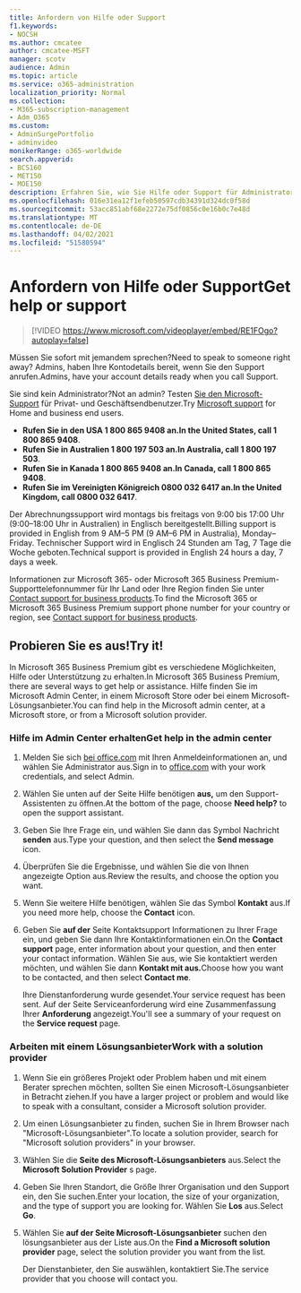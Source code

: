 ```yaml
---
title: Anfordern von Hilfe oder Support
f1.keywords:
- NOCSH
ms.author: cmcatee
author: cmcatee-MSFT
manager: scotv
audience: Admin
ms.topic: article
ms.service: o365-administration
localization_priority: Normal
ms.collection:
- M365-subscription-management
- Adm_O365
ms.custom:
- AdminSurgePortfolio
- adminvideo
monikerRange: o365-worldwide
search.appverid:
- BCS160
- MET150
- MOE150
description: Erfahren Sie, wie Sie Hilfe oder Support für Administratoren in Microsoft 365 Business Premium erhalten.
ms.openlocfilehash: 016e31ea12f1efeb50597cdb34391d324dc0f58d
ms.sourcegitcommit: 53acc851abf68e2272e75df0856c0e16b0c7e48d
ms.translationtype: MT
ms.contentlocale: de-DE
ms.lasthandoff: 04/02/2021
ms.locfileid: "51580594"
---
```

# <a name="get-help-or-support"></a><span data-ttu-id="202ec-103">Anfordern von Hilfe oder Support</span><span class="sxs-lookup"><span data-stu-id="202ec-103">Get help or support</span></span>

> [!VIDEO https://www.microsoft.com/videoplayer/embed/RE1FOgo?autoplay=false]

<span data-ttu-id="202ec-104">Müssen Sie sofort mit jemandem sprechen?</span><span class="sxs-lookup"><span data-stu-id="202ec-104">Need to speak to someone right away?</span></span> <span data-ttu-id="202ec-105">Admins, haben Ihre Kontodetails bereit, wenn Sie den Support anrufen.</span><span class="sxs-lookup"><span data-stu-id="202ec-105">Admins, have your account details ready when you call Support.</span></span>

<span data-ttu-id="202ec-106">Sie sind kein Administrator?</span><span class="sxs-lookup"><span data-stu-id="202ec-106">Not an admin?</span></span> <span data-ttu-id="202ec-107">Testen [Sie den Microsoft-Support](https://go.microsoft.com/fwlink/?linkid=860695) für Privat- und Geschäftsendbenutzer.</span><span class="sxs-lookup"><span data-stu-id="202ec-107">Try [Microsoft support](https://go.microsoft.com/fwlink/?linkid=860695) for Home and business end users.</span></span>

- <span data-ttu-id="202ec-108">**Rufen Sie in den USA 1 800 865 9408 an.**</span><span class="sxs-lookup"><span data-stu-id="202ec-108">**In the United States, call 1 800 865 9408**.</span></span>
- <span data-ttu-id="202ec-109">**Rufen Sie in Australien 1 800 197 503 an.**</span><span class="sxs-lookup"><span data-stu-id="202ec-109">**In Australia, call 1 800 197 503**.</span></span>
- <span data-ttu-id="202ec-110">**Rufen Sie in Kanada 1 800 865 9408 an.**</span><span class="sxs-lookup"><span data-stu-id="202ec-110">**In Canada, call 1 800 865 9408**.</span></span>
- <span data-ttu-id="202ec-111">**Rufen Sie im Vereinigten Königreich 0800 032 6417 an.**</span><span class="sxs-lookup"><span data-stu-id="202ec-111">**In the United Kingdom, call 0800 032 6417**.</span></span>

<span data-ttu-id="202ec-112">Der Abrechnungssupport wird montags bis freitags von 9:00 bis 17:00 Uhr (9:00–18:00 Uhr in Australien) in Englisch bereitgestellt.</span><span class="sxs-lookup"><span data-stu-id="202ec-112">Billing support is provided in English from 9 AM–5 PM (9 AM–6 PM in Australia), Monday–Friday.</span></span>
<span data-ttu-id="202ec-113">Technischer Support wird in Englisch 24 Stunden am Tag, 7 Tage die Woche geboten.</span><span class="sxs-lookup"><span data-stu-id="202ec-113">Technical support is provided in English 24 hours a day, 7 days a week.</span></span>

<span data-ttu-id="202ec-114">Informationen zur Microsoft 365- oder Microsoft 365 Business Premium-Supporttelefonnummer für Ihr Land oder Ihre Region finden Sie unter [Contact support for business products](https://support.microsoft.com/office/32a17ca7-6fa0-4870-8a8d-e25ba4ccfd4b).</span><span class="sxs-lookup"><span data-stu-id="202ec-114">To find the Microsoft 365 or Microsoft 365 Business Premium support phone number for your country or region, see [Contact support for business products](https://support.microsoft.com/office/32a17ca7-6fa0-4870-8a8d-e25ba4ccfd4b).</span></span>

## <a name="try-it"></a><span data-ttu-id="202ec-115">Probieren Sie es aus!</span><span class="sxs-lookup"><span data-stu-id="202ec-115">Try it!</span></span>

<span data-ttu-id="202ec-116">In Microsoft 365 Business Premium gibt es verschiedene Möglichkeiten, Hilfe oder Unterstützung zu erhalten.</span><span class="sxs-lookup"><span data-stu-id="202ec-116">In Microsoft 365 Business Premium, there are several ways to get help or assistance.</span></span> <span data-ttu-id="202ec-117">Hilfe finden Sie im Microsoft Admin Center, in einem Microsoft Store oder bei einem Microsoft-Lösungsanbieter.</span><span class="sxs-lookup"><span data-stu-id="202ec-117">You can find help in the Microsoft admin center, at a Microsoft store, or from a Microsoft solution provider.</span></span>

### <a name="get-help-in-the-admin-center"></a><span data-ttu-id="202ec-118">Hilfe im Admin Center erhalten</span><span class="sxs-lookup"><span data-stu-id="202ec-118">Get help in the admin center</span></span>

1. <span data-ttu-id="202ec-119">Melden Sie sich [bei office.com](https://office.com) mit Ihren Anmeldeinformationen an, und wählen Sie Administrator aus.</span><span class="sxs-lookup"><span data-stu-id="202ec-119">Sign in to [office.com](https://office.com) with your work credentials, and select Admin.</span></span>
1. <span data-ttu-id="202ec-120">Wählen Sie unten auf der Seite Hilfe benötigen **aus,** um den Support-Assistenten zu öffnen.</span><span class="sxs-lookup"><span data-stu-id="202ec-120">At the bottom of the page, choose **Need help?** to open the support assistant.</span></span>
1. <span data-ttu-id="202ec-121">Geben Sie Ihre Frage ein, und wählen Sie dann das Symbol Nachricht **senden** aus.</span><span class="sxs-lookup"><span data-stu-id="202ec-121">Type your question, and then select the **Send message** icon.</span></span>
1. <span data-ttu-id="202ec-122">Überprüfen Sie die Ergebnisse, und wählen Sie die von Ihnen angezeigte Option aus.</span><span class="sxs-lookup"><span data-stu-id="202ec-122">Review the results, and choose the option you want.</span></span>
1. <span data-ttu-id="202ec-123">Wenn Sie weitere Hilfe benötigen, wählen Sie das Symbol **Kontakt** aus.</span><span class="sxs-lookup"><span data-stu-id="202ec-123">If you need more help, choose the **Contact** icon.</span></span>
1. <span data-ttu-id="202ec-124">Geben Sie **auf der** Seite Kontaktsupport Informationen zu Ihrer Frage ein, und geben Sie dann Ihre Kontaktinformationen ein.</span><span class="sxs-lookup"><span data-stu-id="202ec-124">On the **Contact support** page, enter information about your question, and then enter your contact information.</span></span> <span data-ttu-id="202ec-125">Wählen Sie aus, wie Sie kontaktiert werden möchten, und wählen Sie dann **Kontakt mit aus.**</span><span class="sxs-lookup"><span data-stu-id="202ec-125">Choose how you want to be contacted, and then select **Contact me**.</span></span>

    <span data-ttu-id="202ec-126">Ihre Dienstanforderung wurde gesendet.</span><span class="sxs-lookup"><span data-stu-id="202ec-126">Your service request has been sent.</span></span> <span data-ttu-id="202ec-127">Auf der Seite Serviceanforderung wird eine Zusammenfassung Ihrer **Anforderung** angezeigt.</span><span class="sxs-lookup"><span data-stu-id="202ec-127">You'll see a summary of your request on the **Service request** page.</span></span>

### <a name="work-with-a-solution-provider"></a><span data-ttu-id="202ec-128">Arbeiten mit einem Lösungsanbieter</span><span class="sxs-lookup"><span data-stu-id="202ec-128">Work with a solution provider</span></span>

1. <span data-ttu-id="202ec-129">Wenn Sie ein größeres Projekt oder Problem haben und mit einem Berater sprechen möchten, sollten Sie einen Microsoft-Lösungsanbieter in Betracht ziehen.</span><span class="sxs-lookup"><span data-stu-id="202ec-129">If you have a larger project or problem and would like to speak with a consultant, consider a Microsoft solution provider.</span></span>
1. <span data-ttu-id="202ec-130">Um einen Lösungsanbieter zu finden, suchen Sie in Ihrem Browser nach "Microsoft-Lösungsanbieter".</span><span class="sxs-lookup"><span data-stu-id="202ec-130">To locate a solution provider, search for "Microsoft solution providers" in your browser.</span></span>
1. <span data-ttu-id="202ec-131">Wählen Sie die **Seite des Microsoft-Lösungsanbieters** aus.</span><span class="sxs-lookup"><span data-stu-id="202ec-131">Select the **Microsoft Solution Provider** s page.</span></span>
1. <span data-ttu-id="202ec-132">Geben Sie Ihren Standort, die Größe Ihrer Organisation und den Support ein, den Sie suchen.</span><span class="sxs-lookup"><span data-stu-id="202ec-132">Enter your location, the size of your organization, and the type of support you are looking for.</span></span> <span data-ttu-id="202ec-133">Wählen Sie **Los** aus.</span><span class="sxs-lookup"><span data-stu-id="202ec-133">Select **Go**.</span></span>
1. <span data-ttu-id="202ec-134">Wählen Sie **auf der Seite Microsoft-Lösungsanbieter** suchen den lösungsanbieter aus der Liste aus.</span><span class="sxs-lookup"><span data-stu-id="202ec-134">On the **Find a Microsoft solution provider** page, select the solution provider you want from the list.</span></span>

    <span data-ttu-id="202ec-135">Der Dienstanbieter, den Sie auswählen, kontaktiert Sie.</span><span class="sxs-lookup"><span data-stu-id="202ec-135">The service provider that you choose will contact you.</span></span>